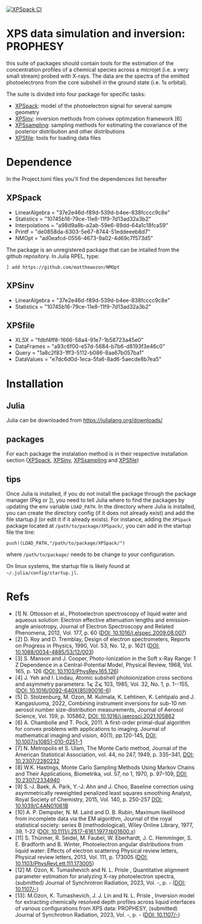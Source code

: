 <!--[![XPSpack CI](https://github.com/Center-for-Atmospheric-Research-ATMOS/XPS-depth-inv/actions/workflows/CI_XPSpack.yml/badge.svg)](https://github.com/Center-for-Atmospheric-Research-ATMOS/XPS-depth-inv/actions/workflows/CI_XPSpack.yml)-->
<!--[![XPSpack CI](https://github.com/Center-for-Atmospheric-Research-ATMOS/XPS-depth-inv/actions/workflows/CI_XPSpack.yml/badge.svg?branch=beta)](https://github.com/Center-for-Atmospheric-Research-ATMOS/XPS-depth-inv/actions/workflows/CI_XPSpack.yml)-->

[![XPSpack CI](https://github.com/Center-for-Atmospheric-Research-ATMOS/XPS-depth-inv/actions/workflows/CI_XPSpack.yml/badge.svg)](https://github.com/Center-for-Atmospheric-Research-ATMOS/XPS-depth-inv/actions/workflows/CI_XPSpack.yml)

# XPS data simulation and inversion: PROPHESY
  this suite of packages should contain tools for the estimation of the concentration profiles of a  chemical species across a microjet (i.e. a very small stream) probed with X-rays. The data are the spectra of the emitted photoelectrons from the core subshell in the ground state (i.e. 1s orbital).

The suite is divided into four package for specific tasks:

- [XPSpack](packages/XPSpack/):         model of the photoelectron signal for several sample geometry 
- [XPSinv](packages/XPSinv/):           inversion methods from convex optimzation framework [6]
- [XPSsampling](packages/XPSsampling/): sampling methods for estimating the covariance of the posterior distribution and other distributions
- [XPSfile](packages/XPSfile/):         tools for loading data files



# Dependence

In the Project.toml files you'll find the dependences list hereafter

## XPSpack

- LinearAlgebra = "37e2e46d-f89d-539d-b4ee-838fcccc9c8e"
- Statistics = "10745b16-79ce-11e8-11f9-7d13ad32a3b2"
- Interpolations = "a98d9a8b-a2ab-59e6-89dd-64a1c18fca59"
- Printf = "de0858da-6303-5e67-8744-51eddeeeb8d7"
- NMOpt = "ad0eafcd-0556-4673-9a02-4d69c7f573d5"

The package is an unregistered package that can be intalled from the github repository. In Julia RPEL, type:

`] add https://github.com/matthewozon/NMOpt`

## XPSinv

- LinearAlgebra = "37e2e46d-f89d-539d-b4ee-838fcccc9c8e"
- Statistics = "10745b16-79ce-11e8-11f9-7d13ad32a3b2"

## XPSfile

- XLSX = "fdbf4ff8-1666-58a4-91e7-1b58723a45e0"
- DataFrames = "a93c6f00-e57d-5684-b7b6-d8193f3e46c0"
- Query = "1a8c2f83-1ff3-5112-b086-8aa67b057ba1"
- DataValues = "e7dc6d0d-1eca-5fa6-8ad6-5aecde8b7ea5"

# Installation

## Julia

Julia can be downloaded from <https://julialang.org/downloads/>

## packages

For each package the instalation method is in their respective installation section ([XPSpack](packages/XPSpack/README.md), [XPSinv](packages/XPSinv/README.md), [XPSsampling](packages/XPSsampling/README.md) and [XPSfile](packages/XPSfile/README.md))

## tips

Once Julia is installed, if you do not install the package through the package manager (Pkg or ]), you need to tell Julia where to find the packages by updating the env variable `LOAD_PATH`. In the directory where Julia is installed, you can create the directory config (if it does not already exist) and add the file startup.jl (or edit it if it already exists). For instance, adding the `XPSpack` package located at `/path/to/package/XPSpack/`, you can add in the startup file the line:

`push!(LOAD_PATH,"/path/to/package/XPSpack/")`

where `/path/to/package/` needs to be change to your configuration.



On linux systems, the startup file is likely found at `~/.julia/config/startup.jl`.




# Refs

- [1] N. Ottosson et al., Photoelectron spectroscopy of liquid water and aqueous solution: Electron effective attenuation lengths and emission-angle anisotropy, Journal of Electron Spectroscopy and Related Phenomena, 2012, Vol. 177, p. 60 ([DOI: 10.1016/j.elspec.2009.08.007](https://www.doi.org/10.1016/j.elspec.2009.08.007))
- [2] D. Roy and D. Tremblay, Design of electron spectrometers, Reports on Progress in Physics, 1990, Vol. 53, No. 12, p. 1621 ([DOI: 10.1088/0034-4885/53/12/003](https://www.doi.org/10.1088/0034-4885/53/12/003))
- [3] S. Manson and J. Cooper, Photo-Ionization in the Soft x-Ray Range: 1 Z Dependence in a Central-Potential Model, Physical Review, 1968, Vol. 165, p. 126 ([DOI: 10.1103/PhysRev.165.126](https://www.doi.org/10.1103/PhysRev.165.126))
- [4] J. Yeh and I. Lindau, Atomic subshell photoionization cross sections and asymmetry parameters: 1⩽ Z⩽ 103, 1985, Vol. 32, No. 1, p. 1--155, ([DOI: 10.1016/0092-640X(85)90016-6](https://www.doi.org/10.1016/0092-640X\(85\)90016-6))
- [5] D. Stolzenburg, M. Ozon, M.  Kulmala, K. Lehtinen, K. Lehtipalo and J. Kangasluoma, 2022, Combining instrument inversions for sub-10 nm aerosol number size-distribution measurements, Journal of Aerosol Science, Vol. 159, p. 105862, [DOI: 10.1016/j.jaerosci.2021.105862](https://www.doi.org/10.1016/j.jaerosci.2021.105862)
- [6] A. Chambolle and T. Pock, 2011. A first-order primal-dual algorithm for convex problems with applications to imaging. Journal of mathematical imaging and vision, 40(1), pp.120-145, [DOI: 10.1007/s10851-010-0251-1](https://www.doi.org/10.1007/s10851-010-0251-1)
- [7] N. Metropolis et S. Ulam, The Monte Carlo method,  Journal of the American Statistical Association, vol. 44, no 247, 1949, p. 335–341, [DOI: 10.2307/2280232](https://www.doi.org/10.2307/2280232)
- [8] W.K. Hastings, Monte Carlo Sampling Methods Using Markov Chains and Their Applications, Biometrika, vol. 57, no 1, 1970, p. 97–109, [DOI: 10.2307/2334940](https://www.doi.org/10.2307/2334940)
- [9] S.-J. Baek, A. Park, Y.-J. Ahn and J. Choo,  Baseline correction using asymmetrically reweighted penalized least squares smoothing Analyst, Royal Society of Chemistry, 2015, Vol. 140, p. 250-257 [DOI: 10.1039/C4AN01061B](https://www.doi.org/10.1039/C4AN01061B)
- [10] A. P. Dempster, N. M. Laird  and D. B. Rubin,  Maximum likelihood from incomplete data via the EM algorithm, Journal of the royal statistical society: series B (methodological), Wiley Online Library, 1977, 39, 1-22 ([DOI: 10.1111/j.2517-6161.1977.tb01600.x](https://www.doi.org/10.1111/j.2517-6161.1977.tb01600.x))
- [11] S. Thürmer, R. Seidel, M. Faubel, W. Eberhardt, J. C. Hemminger, S. E. Bradforth and B. Winter, Photoelectron angular distributions from liquid water: Effects of electron scattering Physical review letters, Physical review letters, 2013, Vol. 111, p. 173005 ([DOI: 10.1103/PhysRevLett.111.173005](https://www.doi.org/10.1103/PhysRevLett.111.173005))
- [12] M. Ozon, K. Tumashevich and N. L. Prisle , Quantitative alignment parameter estimation for analyzing X-ray photoelectron spectra, (submitted) Journal of Synchrotron Radiation, 2023, Vol. -, p. - ([DOI: 10.1107/-](https://www.doi.org/10.1107/-))
- [13]: M.Ozon, K. Tumashevich, J. J. Lin and N. L. Prisle , Inversion model for extracting chemically resolved depth profiles across liquid interfaces of various configurations from XPS data: PROPHESY, (submitted) Journal of Synchrotron Radiation, 2023, Vol. -, p. - ([DOI: 10.1107/-](https://www.doi.org/10.1107/-))
